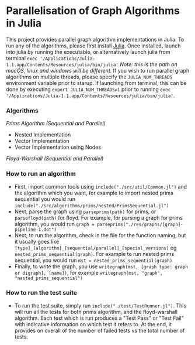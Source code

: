 # Parallelisation of Graph Algorithms in Julia

This project provides parallel graph algorithm implementations in Julia. To run any of the algorithms, please first install [Julia](https://julialang.org/downloads/). Once installed, launch into julia by running the executable, or alternatively launch julia from terminal `exec '/Applications/Julia-1.1.app/Contents/Resources/julia/bin/julia'` _Note: this is the path on macOS, linux and windows will be different._ If you wish to run parallel graph algorithms on multiple threads, please specify the `JULIA_NUM_THREADS` environment variable prior to starup. If launching from terminal, this can be done by executing `export JULIA_NUM_THREADS=1` prior to running `exec '/Applications/Julia-1.1.app/Contents/Resources/julia/bin/julia'`.

### Algorithms
*Prims Algorithm (Sequential and Parallel)*
- Nested Implementation
- Vector Implementation
- Vector Implementation using Nodes

*Floyd-Warshall (Sequential and Parallel)*

### How to run an algorithm
- First, import common tools using `include("./src/util/Common.jl")` and the algorithm which you want, for example to import nested prims sequential you would run `include("./src/algorithms/prims/nested/PrimsSequential.jl")`
- Next, parse the graph using `parseprims(path)` for prims, or `parsefloyd(path)` for floyd. For example, for parsing a graph for prims algorithm, you would run `graph = parseprims("./res/graphs/[graph]-pipeline-1.dot")` 
- Next, to run the algorithm, check in the file for the function naming, but it usually goes like `[type]_[algorithm]_[sequential/parallel]_[special_versions]` eg `nested_prims_sequential(graph)`. For example to run nested prims sequential, you would run `mst = nested_prims_sequential(graph)`
- Finally, to write the graph, you use `writegraph(mst, [graph type: graph or digraph], [name])`, for example `writegraph(mst, "graph", "nested_prims_sequential")`

### How to run the test suite
- To run the test suite, simply run `include("./test/TestRunner.jl")`. This will run all the tests for both prims algorithm, and the floyd-warshall algorithm. Each test which is run produces a "Test Pass" or "Test Fail" with indicative information on which test it refers to. At the end, it provides on overall of the number of failed tests vs the total number of tests. 
